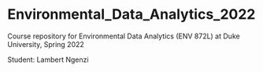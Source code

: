 # Environmental_Data_Analytics_2022

Course repository for Environmental Data Analytics (ENV 872L) at Duke University, Spring 2022

Student: Lambert Ngenzi